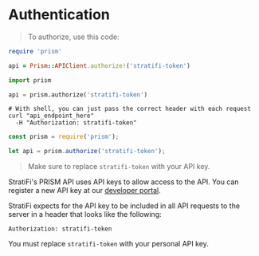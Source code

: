 # Authentication

> To authorize, use this code:

```ruby
require 'prism'

api = Prism::APIClient.authorize!('stratifi-token')
```

```python
import prism

api = prism.authorize('stratifi-token')
```

```shell
# With shell, you can just pass the correct header with each request
curl "api_endpoint_here"
  -H "Authorization: stratifi-token"
```

```javascript
const prism = require('prism');

let api = prism.authorize('stratifi-token');
```

> Make sure to replace `stratifi-token` with your API key.

StratiFi's PRISM API uses API keys to allow access to the API. You can register a new API key at our [developer portal](http://example.com/developers).

StratiFi expects for the API key to be included in all API requests to the server in a header that looks like the following:

`Authorization: stratifi-token`

<aside class="notice">
You must replace <code>stratifi-token</code> with your personal API key.
</aside>